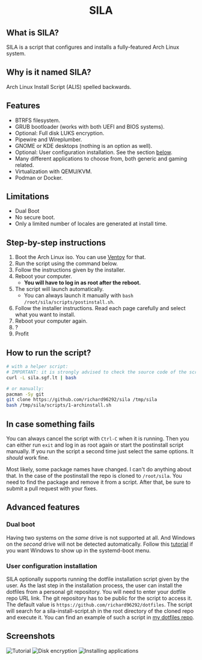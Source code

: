 <!-- markdownlint-disable-next-line no-inline-html -->
<h1 align="center">SILA</h1>

## What is SILA?

SILA is a script that configures and installs a fully-featured Arch Linux system.

## Why is it named SILA?

Arch Linux Install Script (ALIS) spelled backwards.

## Features

- BTRFS filesystem.
- GRUB bootloader (works with both UEFI and BIOS systems).
- Optional: Full disk LUKS encryption.
- Pipewire and Wireplumber.
- GNOME or KDE desktops (nothing is an option as well).
- Optional: User configuration installation. See the section [below](#user-configuration-installation).
- Many different applications to choose from, both generic and gaming related.
- Virtualization with QEMU/KVM.
- Podman or Docker.

## Limitations

- Dual Boot
- No secure boot.
- Only a limited number of locales are generated at install time.

## Step-by-step instructions

1. Boot the Arch Linux iso. You can use [Ventoy](https://www.ventoy.net/en/index.html) for that.
1. Run the script using the command below.
1. Follow the instructions given by the installer.
1. Reboot your computer.
   - **You will have to log in as root after the reboot.**
1. The script will launch automatically.
   - You can always launch it manually with `bash /root/sila/scripts/postinstall.sh`.
1. Follow the installer instructions. Read each page carefully and select what you want to install.
1. Reboot your computer again.
1. ?
1. Profit

## How to run the script?

```bash
# with a helper script:
# IMPORTANT: it is strongly advised to check the source code of the script before running it
curl -L sila.sgf.lt | bash

# or manually:
pacman -Sy git
git clone https://github.com/richard96292/sila /tmp/sila
bash /tmp/sila/scripts/1-archinstall.sh
```

## In case something fails

You can always cancel the script with `Ctrl-C` when it is running.
Then you can either run `exit` and log in as root again or start the postinstall script manually.
If you run the script a second time just select the same options. It _should_ work fine.

Most likely, some package names have changed.
I can't do anything about that.
In the case of the postinstall the repo is cloned to `/root/sila`.
You need to find the package and remove it from a script.
After that, be sure to submit a pull request with your fixes.

## Advanced features

### Dual boot

Having two systems on the _same_ drive is not supported at all.
And Windows on the _second_ drive will not be detected automatically.
Follow this [tutorial](https://forum.endeavouros.com/t/tutorial-add-a-systemd-boot-loader-menu-entry-for-a-windows-installation-using-a-separate-esp-partition/37431)
if you want Windows to show up in the systemd-boot menu.

### User configuration installation

SILA optionally supports running the dotfile installation script given by the user.
As the last step in the installation process, the user can install the dotfiles from a personal git repository.
You will need to enter your dotfile repo URL link.
The git repository has to be public for the script to access it.
The default value is `https://github.com/richard96292/dotfiles`.
The script will search for a sila-install-script.sh in the root directory of the cloned repo and execute it.
You can find an example of such a script in [my dotfiles repo](https://github.com/richard96292/dotfiles).

## Screenshots

![Tutorial](https://github.com/richard96292/sila/blob/master/images/tutorial.png)
![Disk encryption](https://github.com/richard96292/sila/blob/master/images/encryption.png)
![Installing applications](https://github.com/richard96292/sila/blob/master/images/applications.png)
